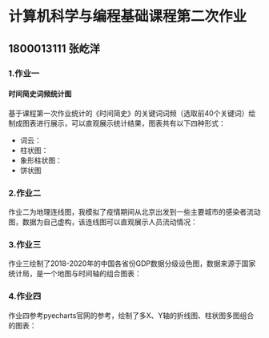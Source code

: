 # 计算机科学与编程基础课程第二次作业

## 1800013111 张屹洋

### 1.作业一

#### 时间简史词频统计图

基于课程第一次作业统计的《时间简史》的关键词词频（选取前40个关键词）绘制成图表进行展示，可以直观展示统计结果，图表共有以下四种形式：

- 词云：
- 柱状图：
- 象形柱状图：
- 饼状图

### 2.作业二

作业二为地理连线图，我模拟了疫情期间从北京出发到一些主要城市的感染者流动图，数据为自己虚构，该连线图可以直观展示人员流动情况：

### 3.作业三

作业三绘制了2018-2020年的中国各省份GDP数据分级设色图，数据来源于国家统计局，是一个地图与时间轴的组合图表：

### 4.作业四

作业四参考pyecharts官网的参考，绘制了多X、Y轴的折线图、柱状图多图组合的图表：



